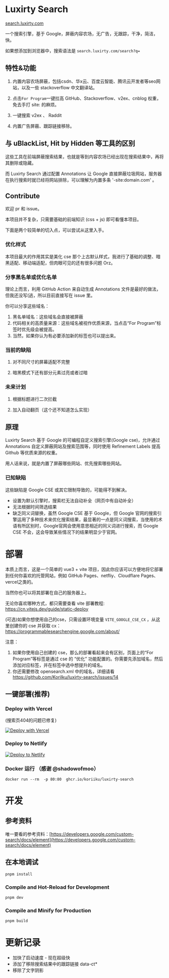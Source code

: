# Luxirty Search

[search.luxirty.com](https://search.luxirty.com)

一个搜索引擎，基于 Google，屏蔽内容农场，无广告，无跟踪，干净，简洁，快。

如果想添加到浏览器中，搜索语法是 `search.luxirty.com/search?q=`

## 特性&功能
1. 内置内容农场屏蔽，包括csdn、华x云、百度云智能、腾讯云开发者等seo网站，以及一些 stackoverflow 中文翻译站。

2. 点击`For Program`一键拉高 GitHub、Stackoverflow、v2ex、cnblog 权重，免去手打 site: 的麻烦。

3. 一键搜索 v2ex 、 Raddit

4. 内置广告屏蔽、跟踪链接移除。

## 与 uBlackList, Hit by Hidden 等工具的区别

这些工具在前端屏蔽搜索结果，也就是等到内容农场已经出现在搜索结果中，再将其删除或隐藏。

而 Luxirty Search 通过配置 Annotations 让 Google 直接屏蔽垃圾网站，服务器在执行搜索时就已经将网站排除，可以理解为内置多条 '-site:domain.com' 。

## Contribute
欢迎 pr 和 issue。

本项目并不复杂，只需要基础的前端知识 (css + js) 即可看懂本项目。

下面是两个较简单的切入点，可以尝试从这里入手。

### 优化样式
本项目最大的作用其实是美化 cse 那个上古默认样式，我进行了基础的调整、暗黑适配、移动端适配，但肉眼可见的还有很多问题 Orz。

### 分享黑名单或优化名单
理论上而言，利用 GitHub Action 来自动生成 Annotations 文件是最好的做法，但我还没写(逃，所以目前直接写在 issue 里。

你可以分享这些域名：
1. 黑名单域名：这些域名会直接被屏蔽
2. 代码相关的高质量来源：这些域名被视作优质来源，当点击“For Program”标签时优先级会被提高。
3. 当然，如果你认为有必要添加新的标签也可以提出来。

### 当前的缺陷
1. 对不同尺寸的屏幕适配不完整

2. 暗黑模式下还有部分元素过亮或者过暗

### 未来计划

1. 根据标题进行二次拦截

2. 加入自动翻页（这个还不知道怎么实现）


## 原理

Luxirty Search 基于 Google 的可编程自定义搜索引擎(Google cse)，允许通过 Annotations 自定义屏蔽网站及搜索范围等，同时使用 Refinement Labels 提高 Github 等优质来源的权重。

用人话来说，就是内置了屏蔽哪些网站、优先搜索哪些网站。

### 已知缺陷
这些缺陷是 Google CSE 或其它限制导致的，可能得不到解决。
- 设置为默认引擎时，搜索栏无法自动补全（网页中有自动补全）
- 无法根据时间筛选结果
- 缺乏同义词替换，虽然 Google CSE 基于 Google，但 Google 官网的搜索引擎运用了多种技术来优化搜索结果，最显著的一点是同义词搜索，当使用的术语有所区别时，Google官网会使用意思相近的同义词进行搜索，而 Google CSE 不会，这会导致某些情况下的结果明显少于官网。

# 部署

本质上而言，这是一个简单的 vue3 + vite 项目，因此你应该可以方便地将它部署到任何你喜欢的托管网站，例如 GitHub Pages、netfliy、Cloudflare Pages、vercel之类的。

当然你也可以将其部署在自己的服务器上。

无论你喜欢哪种方式，都只需要查看 vite 部署教程: https://cn.vitejs.dev/guide/static-deploy

(可选)如果你想使用自己的cse，只需设置环境变量 `VITE_GOOGLE_CSE_CX` ，从这里创建你的 cse 并获取 cx： https://programmablesearchengine.google.com/about/

注意：
1. 如果你使用自己创建的 cse，那么的部署看起来会有区别，页面上的“For Program”等标签是通过 cse 的 “优化” 功能配置的。你需要先添加域名，然后添加对应标签，并在标签中选中想提升的域名。
2. 你还需要修改 opensearch.xml 中的域名，详细请看 https://github.com/KoriIku/luxirty-search/issues/14

## 一键部署(推荐)
### Deploy with Vercel
(搜索页404的问题已修复)

[![Deploy with Vercel](https://vercel.com/button)](https://vercel.com/new/clone?repository-url=https%3A%2F%2Fgithub.com%2FKoriIku%2Fluxiry-search&project-name=luxirty-search&repository-name=luxirty-search)

### Deploy to Netlify
[![Deploy to Netlify](https://www.netlify.com/img/deploy/button.svg)](https://app.netlify.com/start/deploy?repository=https://github.com/KoriIku/luxirty-search)

### Docker 运行 （感谢 @shadowofmoo）
`docker run --rm  -p 80:80  ghcr.io/koriiku/luxirty-search`

# 开发

## 参考资料
唯一要看的参考资料：[https://developers.google.com/custom-search/docs/element](https://developers.google.com/custom-search/docs/element)

## 在本地调试

```sh
pnpm install
```

### Compile and Hot-Reload for Development

```sh
pnpm dev
```

### Compile and Minify for Production

```sh
pnpm build
```


# 更新记录
- 加快了启动速度 - 现在超级快
- 添加了移除搜索结果中的跟踪链接 data-ct*
- 移除了文字阴影
